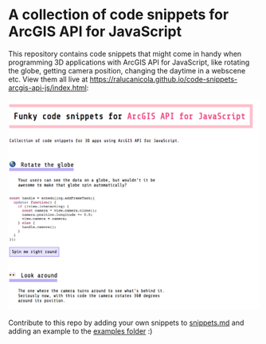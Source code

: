
# A collection of code snippets for ArcGIS API for JavaScript


This repository contains code snippets that might come in handy when programming 3D applications with ArcGIS API for JavaScript,
like rotating the globe, getting camera position, changing the daytime in a webscene etc. View them all live at https://ralucanicola.github.io/code-snippets-arcgis-api-js/index.html:

[![image-snippet-page](./images/snippet-page.png)](https://ralucanicola.github.io/code-snippets-arcgis-api-js/index.html)

Contribute to this repo by adding your own snippets to [snippets.md](./snippets.md) and adding an example to the [examples folder](./examples) :)

